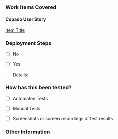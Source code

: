 ### Work Items Covered
<!-- Please provide links to the work items covered in PR -->
#### Copado User Story
[Item Title](url)

### Deployment Steps
<!-- Are there additional deployment steps in the user story? -->
- [ ] No
- [ ] Yes

  Details:

### How has this been tested?
- [ ] Automated Tests 
<!-- Describe Testing Approach -->
- [ ] Manual Tests 
<!-- Describe the steps taken when testing this PR manually -->
- [ ] Screenshots or screen recordings of test results 
<!-- Include test documentation to make it easier to review the PR -->

### Other Information
<!--
Provide additional information relevant to reviewers ex.:
- Justification for no tests
- Alternate approaches considered
- Changes that Break existing features
-->

<!--
[Markdown Cheatsheet](https://enterprise.github.com/downloads/en/markdown-cheatsheet.pdf)
-->
